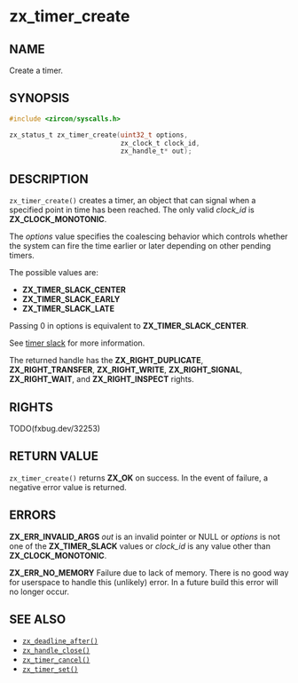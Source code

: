# zx_timer_create

## NAME

<!-- Updated by update-docs-from-fidl, do not edit. -->

Create a timer.

## SYNOPSIS

<!-- Updated by update-docs-from-fidl, do not edit. -->

```c
#include <zircon/syscalls.h>

zx_status_t zx_timer_create(uint32_t options,
                            zx_clock_t clock_id,
                            zx_handle_t* out);
```

## DESCRIPTION

`zx_timer_create()` creates a timer, an object that can signal
when a specified point in time has been reached. The only valid
*clock_id* is **ZX_CLOCK_MONOTONIC**.

The *options* value specifies the coalescing behavior which
controls whether the system can fire the time earlier or later
depending on other pending timers.

The possible values are:

+ **ZX_TIMER_SLACK_CENTER**
+ **ZX_TIMER_SLACK_EARLY**
+ **ZX_TIMER_SLACK_LATE**

Passing 0 in options is equivalent to **ZX_TIMER_SLACK_CENTER**.

See [timer slack](/docs/concepts/kernel/timer_slack.md) for more information.

The returned handle has the **ZX_RIGHT_DUPLICATE**, **ZX_RIGHT_TRANSFER**,
**ZX_RIGHT_WRITE**, **ZX_RIGHT_SIGNAL**, **ZX_RIGHT_WAIT**, and
**ZX_RIGHT_INSPECT** rights.

## RIGHTS

<!-- Updated by update-docs-from-fidl, do not edit. -->

TODO(fxbug.dev/32253)

## RETURN VALUE

`zx_timer_create()` returns **ZX_OK** on success. In the event
of failure, a negative error value is returned.

## ERRORS

**ZX_ERR_INVALID_ARGS**  *out* is an invalid pointer or NULL or
*options* is not one of the **ZX_TIMER_SLACK** values or *clock_id* is
any value other than **ZX_CLOCK_MONOTONIC**.

**ZX_ERR_NO_MEMORY**  Failure due to lack of memory.
There is no good way for userspace to handle this (unlikely) error.
In a future build this error will no longer occur.

## SEE ALSO

 - [`zx_deadline_after()`]
 - [`zx_handle_close()`]
 - [`zx_timer_cancel()`]
 - [`zx_timer_set()`]

<!-- References updated by update-docs-from-fidl, do not edit. -->

[`zx_deadline_after()`]: deadline_after.md
[`zx_handle_close()`]: handle_close.md
[`zx_timer_cancel()`]: timer_cancel.md
[`zx_timer_set()`]: timer_set.md
